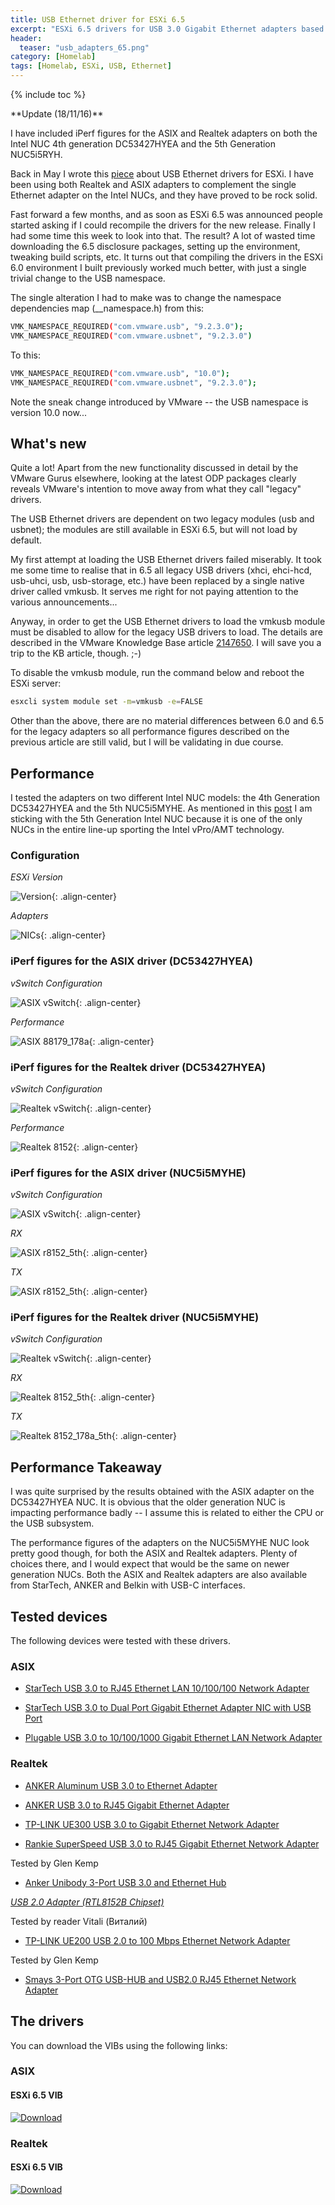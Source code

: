 ```yaml
---
title: USB Ethernet driver for ESXi 6.5
excerpt: "ESXi 6.5 drivers for USB 3.0 Gigabit Ethernet adapters based on the ASIX ax88179_178a or the Realtek RLT8153/RTL8152 chipsets"
header:
  teaser: "usb_adapters_65.png"
category: [Homelab]
tags: [Homelab, ESXi, USB, Ethernet]
---  
```


{% include toc %}

<div class="notice--warning" markdown="1">
**Update (18/11/16)**  

I have included iPerf figures for the ASIX and Realtek adapters on both the Intel NUC 4th generation DC53427HYEA and the 5th Generation NUC5i5RYH.   

</div> 

Back in May I wrote this [piece](/homelab/Want-a-USB-Ethernet-driver-for-ESXi-You-can-have-two/) about USB Ethernet drivers for ESXi. I have been using both Realtek and ASIX adapters to complement the single Ethernet adapter on the Intel NUCs, and they have proved to be rock solid. 

Fast forward a few months, and as soon as ESXi 6.5 was announced people started asking if I could recompile the drivers for the new release. Finally I had some time this week to look into that. The result? A lot of wasted time downloading the 6.5 disclosure packages, setting up the environment, tweaking build scripts, etc. It turns out that compiling the drivers in the ESXi 6.0 environment I built previously worked much better, with just a single trivial change to the USB namespace.

The single alteration I had to make was to change the namespace dependencies map (__namespace.h) from this:

```sh
VMK_NAMESPACE_REQUIRED("com.vmware.usb", "9.2.3.0");
VMK_NAMESPACE_REQUIRED("com.vmware.usbnet", "9.2.3.0")
```

To this:

```sh
VMK_NAMESPACE_REQUIRED("com.vmware.usb", "10.0");
VMK_NAMESPACE_REQUIRED("com.vmware.usbnet", "9.2.3.0");
```

Note the sneak change introduced by VMware -- the USB namespace is version 10.0 now...

## What's new

Quite a lot! Apart from the new functionality discussed in detail by the VMware Gurus elsewhere, looking at the latest ODP packages clearly reveals VMware's intention to move away from what they call "legacy" drivers.

The USB Ethernet drivers are dependent on two legacy modules (usb and usbnet); the modules are still available in ESXi 6.5, but will not load by default. 

My first attempt at loading the USB Ethernet drivers failed miserably. It took me some time to realise that in 6.5 all legacy USB drivers (xhci, ehci-hcd, usb-uhci, usb, usb-storage, etc.) have been replaced by a single native driver called vmkusb. It serves me right for not paying attention to the various announcements...

Anyway, in order to get the USB Ethernet drivers to load the vmkusb module must be disabled to allow for the legacy USB drivers to load. The details are described in the VMware Knowledge Base article [2147650](https://kb.vmware.com/selfservice/microsites/search.do?language=en_US&cmd=displayKC&externalId=2147650). I will save you a trip to the KB article, though. ;-)

To disable the vmkusb module, run the command below and reboot the ESXi server:

```sh
esxcli system module set -m=vmkusb -e=FALSE
```

Other than the above, there are no material differences between 6.0 and 6.5 for the legacy adapters so all performance figures described on the previous article are still valid, but I will be validating in due course. 

## Performance  

I tested the adapters on two different Intel NUC models: the 4th Generation DC53427HYEA and the 5th NUC5i5MYHE. As mentioned in this [post](/homelab/NUC-Squarepants/) I am sticking with the 5th Generation Intel NUC because it is one of the only NUCs in the entire line-up sporting the Intel vPro/AMT technology.  

### Configuration  

*ESXi Version*

![Version](/images/usb65/esxi_65.png){: .align-center}  

*Adapters*  

![NICs](/images/usb65/nics.png){: .align-center} 
 

### iPerf figures for the ASIX driver (DC53427HYEA)  

*vSwitch Configuration*  

![ASIX vSwitch](/images/usb65/asix_vswitch.png){: .align-center}  

*Performance* 

![ASIX 88179_178a](/images/usb65/iperf_asix_4th.png){: .align-center}  


### iPerf figures for the Realtek driver (DC53427HYEA)  

*vSwitch Configuration*  

![Realtek vSwitch](/images/usb65/rtl_vswitch.png){: .align-center}  

*Performance* 

![Realtek 8152](/images/usb65/iperf_rtl_4th.png){: .align-center}  

### iPerf figures for the ASIX driver (NUC5i5MYHE)  

*vSwitch Configuration*  

![ASIX vSwitch](/images/usb65/asix_vswitch.png){: .align-center}  

*RX*  

![ASIX r8152_5th](/images/usb65/asix_rx.png){: .align-center}  

*TX*  

![ASIX r8152_5th](/images/usb65/asix_tx.png){: .align-center}  

### iPerf figures for the Realtek driver (NUC5i5MYHE)  

*vSwitch Configuration*  

![Realtek vSwitch](/images/usb65/rtl_vswitch.png){: .align-center}  

*RX*  

![Realtek 8152_5th](/images/usb65/rtl_rx.png){: .align-center}  

*TX*  

![Realtek 8152_178a_5th](/images/usb65/rtl_tx.png){: .align-center}  


## Performance Takeaway  

I was quite surprised by the results obtained with the ASIX adapter on the DC53427HYEA NUC. It is obvious that the older generation NUC is impacting performance badly -- I assume this is related to either the CPU or the USB subsystem.  

The performance figures of the adapters on the NUC5i5MYHE NUC look pretty good though, for both the ASIX and Realtek adapters. Plenty of choices there, and I would expect that would be the same on newer generation NUCs. Both the ASIX and Realtek adapters are also available from StarTech, ANKER and Belkin with USB-C interfaces.


## Tested devices

The following devices were tested with these drivers.

### ASIX

* [StarTech USB 3.0 to RJ45 Ethernet LAN 10/100/100 Network Adapter](https://www.amazon.co.uk/gp/product/B0095EFXMC/ref=oh_aui_detailpage_o04_s00?ie=UTF8&psc=1)

* [StarTech USB 3.0 to Dual Port Gigabit Ethernet Adapter NIC with USB Port](https://www.amazon.co.uk/gp/product/B00D8XTOD0/ref=oh_aui_detailpage_o03_s00?ie=UTF8&psc=1)

* [Plugable USB 3.0 to 10/100/1000 Gigabit Ethernet LAN Network Adapter](https://www.amazon.co.uk/gp/product/B00AQM8586/ref=oh_aui_detailpage_o02_s00?ie=UTF8&psc=1)


### Realtek

* [ANKER Aluminum USB 3.0 to Ethernet Adapter](https://www.amazon.co.uk/Anker-AK-A7611011-USB-1000Mbit-networking/dp/B00PC0P2DI?ie=UTF8&*Version*=1&*entries*=0)

* [ANKER USB 3.0 to RJ45 Gigabit Ethernet Adapter](https://www.amazon.co.uk/dp/B00NPJP33M/ref=pd_lpo_sbs_dp_ss_1?pf_rd_p=569136327&pf_rd_s=lpo-top-stripe&pf_rd_t=201&pf_rd_i=B00DNU8Y20&pf_rd_m=A3P5ROKL5A1OLE&pf_rd_r=C5N2DD7H2D7AVRXM1VHP)

* [TP-LINK UE300 USB 3.0 to Gigabit Ethernet Network Adapter](https://www.amazon.co.uk/gp/product/B00YOKMKE6/ref=pe_1959711_130662621_em_1p_0_ti)

* [Rankie SuperSpeed USB 3.0 to RJ45 Gigabit Ethernet Network Adapter](https://www.amazon.co.uk/gp/product/B010SEARPU/ref=ox_sc_act_title_1?ie=UTF8&psc=1&smid=A7ZMMLW05YAY7)

Tested by Glen Kemp

* [Anker Unibody 3-Port USB 3.0 and Ethernet Hub](https://www.amazon.co.uk/Anker®-Unibody-Ethernet-RTL8153-Chipset/dp/B00PC0J1VC/ref=sr_1_1?s=computers&ie=UTF8&qid=1464184877&sr=1-1&keywords=Anker+Unibody+3-Port+USB+3.0+and+Ethernet+Hub)

<u>*USB 2.0 Adapter (RTL8152B Chipset)*</u> 

Tested by reader Vitali (Виталий)

* [TP-LINK UE200 USB 2.0 to 100 Mbps Ethernet Network Adapter](https://www.amazon.co.uk/TP-LINK-UE200-Ethernet-Foldable-Ultrabook/dp/B01GRY7RHG)  

Tested by Glen Kemp  

* [Smays 3-Port OTG USB-HUB and USB2.0 RJ45 Ethernet Network Adapter](https://www.amazon.co.uk/gp/product/B00WR6A57S/ref=as_li_ss_tl?ie=UTF8&psc=1&linkCode=sl1&tag=s0517-21&linkId=5815c60c53524b534b98dcd596eab09c)


## The drivers

You can download the VIBs using the following links:

### ASIX

#### ESXi 6.5 VIB 

[ ![Download](https://api.bintray.com/packages/gomesjj/VIBs/ax88179_esxi65_vib/images/download.svg) ](https://bintray.com/gomesjj/VIBs/ax88179_esxi65_vib/_latestVersion)

### Realtek

#### ESXi 6.5 VIB

[ ![Download](https://api.bintray.com/packages/gomesjj/VIBs/r8152_esxi65_vib/images/download.svg) ](https://bintray.com/gomesjj/VIBs/r8152_esxi65_vib/_latestVersion)
